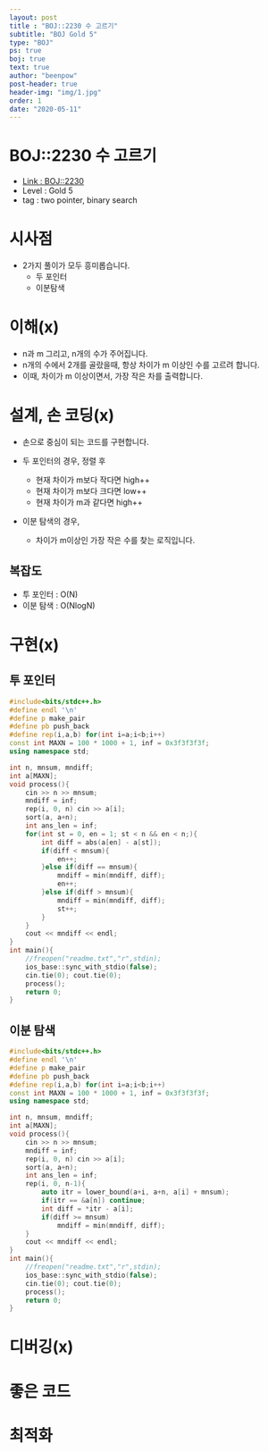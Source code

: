 ```yaml
---
layout: post
title : "BOJ::2230 수 고르기"
subtitle: "BOJ Gold 5"
type: "BOJ"
ps: true
boj: true
text: true
author: "beenpow"
post-header: true
header-img: "img/1.jpg"
order: 1
date: "2020-05-11"
---
```

# BOJ::2230 수 고르기
- [Link : BOJ::2230](https://www.acmicpc.net/problem/2230)
- Level : Gold 5
- tag : two pointer, binary search

# 시사점
- 2가지 풀이가 모두 흥미롭습니다.
  - 두 포인터
  - 이분탐색

# 이해(x)
- n과 m 그리고, n개의 수가 주어집니다.
- n개의 수에서 2개를 골랐을때, 항상 차이가 m 이상인 수를 고르려 합니다.
- 이때, 차이가 m 이상이면서, 가장 작은 차를 출력합니다.

# 설계, 손 코딩(x)
- 손으로 중심이 되는 코드를 구현합니다.
- 두 포인터의 경우, 정렬 후 
  - 현재 차이가 m보다 작다면 high++
  - 현재 차이가 m보다 크다면 low++
  - 현재 차이가 m과 같다면 high++ 

- 이분 탐색의 경우,
  - 차이가 m이상인 가장 작은 수를 찾는 로직입니다.

## 복잡도
- 투 포인터 : O(N)
- 이분 탐색 : O(NlogN)

# 구현(x)

## 투 포인터

```cpp
#include<bits/stdc++.h>
#define endl '\n'
#define p make_pair
#define pb push_back
#define rep(i,a,b) for(int i=a;i<b;i++)
const int MAXN = 100 * 1000 + 1, inf = 0x3f3f3f3f;
using namespace std;

int n, mnsum, mndiff;
int a[MAXN];
void process(){
	cin >> n >> mnsum;
	mndiff = inf;
	rep(i, 0, n) cin >> a[i];
	sort(a, a+n);
	int ans_len = inf;
	for(int st = 0, en = 1; st < n && en < n;){
		int diff = abs(a[en] - a[st]);
		if(diff < mnsum){
			en++;
		}else if(diff == mnsum){
			mndiff = min(mndiff, diff);
			en++;
		}else if(diff > mnsum){
			mndiff = min(mndiff, diff);
			st++;
		}
	}
	cout << mndiff << endl;
}
int main(){
	//freopen("readme.txt","r",stdin);
    ios_base::sync_with_stdio(false);
    cin.tie(0); cout.tie(0);
	process();
    return 0;
}
```

## 이분 탐색

```cpp
#include<bits/stdc++.h>
#define endl '\n'
#define p make_pair
#define pb push_back
#define rep(i,a,b) for(int i=a;i<b;i++)
const int MAXN = 100 * 1000 + 1, inf = 0x3f3f3f3f;
using namespace std;

int n, mnsum, mndiff;
int a[MAXN];
void process(){
	cin >> n >> mnsum;
	mndiff = inf;
	rep(i, 0, n) cin >> a[i];
	sort(a, a+n);
	int ans_len = inf;
	rep(i, 0, n-1){
		auto itr = lower_bound(a+i, a+n, a[i] + mnsum);
		if(itr == &a[n]) continue;
		int diff = *itr - a[i];
		if(diff >= mnsum)
			mndiff = min(mndiff, diff);
	}
	cout << mndiff << endl;
}
int main(){
	//freopen("readme.txt","r",stdin);
    ios_base::sync_with_stdio(false);
    cin.tie(0); cout.tie(0);
	process();
    return 0;
}
```


# 디버깅(x)

# 좋은 코드

# 최적화
